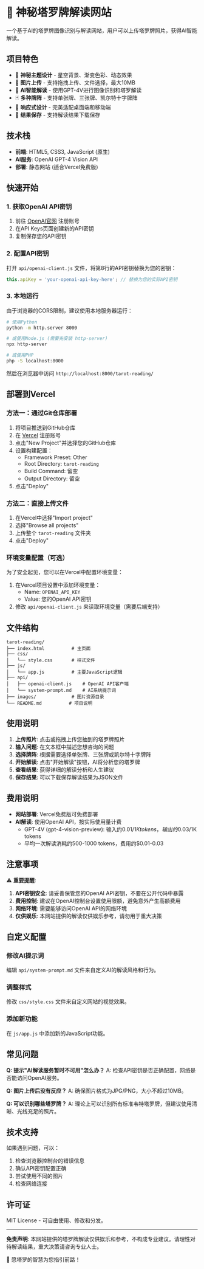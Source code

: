 # 🔮 神秘塔罗牌解读网站

一个基于AI的塔罗牌图像识别与解读网站，用户可以上传塔罗牌照片，获得AI智能解读。

## 项目特色

- 🎨 **神秘主题设计** - 星空背景、渐变色彩、动态效果
- 📸 **图片上传** - 支持拖拽上传、文件选择，最大10MB
- 🔮 **AI智能解读** - 使用GPT-4V进行图像识别和塔罗解读
- 🃏 **多种牌阵** - 支持单张牌、三张牌、凯尔特十字牌阵
- 📱 **响应式设计** - 完美适配桌面端和移动端
- 💾 **结果保存** - 支持解读结果下载保存

## 技术栈

- **前端**: HTML5, CSS3, JavaScript (原生)
- **AI服务**: OpenAI GPT-4 Vision API
- **部署**: 静态网站 (适合Vercel免费版)

## 快速开始

### 1. 获取OpenAI API密钥

1. 前往 [OpenAI官网](https://platform.openai.com/) 注册账号
2. 在API Keys页面创建新的API密钥
3. 复制保存您的API密钥

### 2. 配置API密钥

打开 `api/openai-client.js` 文件，将第8行的API密钥替换为您的密钥：

```javascript
this.apiKey = 'your-openai-api-key-here'; // 替换为您的实际API密钥
```

### 3. 本地运行

由于浏览器的CORS限制，建议使用本地服务器运行：

```bash
# 使用Python
python -m http.server 8000

# 或使用Node.js (需要先安装 http-server)
npx http-server

# 或使用PHP
php -S localhost:8000
```

然后在浏览器中访问 `http://localhost:8000/tarot-reading/`

## 部署到Vercel

### 方法一：通过Git仓库部署

1. 将项目推送到GitHub仓库
2. 在 [Vercel](https://vercel.com) 注册账号
3. 点击"New Project"并选择您的GitHub仓库
4. 设置构建配置：
   - Framework Preset: Other
   - Root Directory: `tarot-reading`
   - Build Command: 留空
   - Output Directory: 留空
5. 点击"Deploy"

### 方法二：直接上传文件

1. 在Vercel中选择"Import project"
2. 选择"Browse all projects"
3. 上传整个 `tarot-reading` 文件夹
4. 点击"Deploy"

### 环境变量配置（可选）

为了安全起见，您可以在Vercel中配置环境变量：

1. 在Vercel项目设置中添加环境变量：
   - Name: `OPENAI_API_KEY`
   - Value: 您的OpenAI API密钥
2. 修改 `api/openai-client.js` 来读取环境变量（需要后端支持）

## 文件结构

```
tarot-reading/
├── index.html          # 主页面
├── css/
│   └── style.css       # 样式文件
├── js/
│   └── app.js          # 主要JavaScript逻辑
├── api/
│   ├── openai-client.js    # OpenAI API客户端
│   └── system-prompt.md    # AI系统提示词
├── images/             # 图片资源目录
└── README.md          # 项目说明
```

## 使用说明

1. **上传照片**: 点击或拖拽上传您抽到的塔罗牌照片
2. **输入问题**: 在文本框中描述您想咨询的问题
3. **选择牌阵**: 根据需要选择单张牌、三张牌或凯尔特十字牌阵
4. **开始解读**: 点击"开始解读"按钮，AI将分析您的塔罗牌
5. **查看结果**: 获得详细的解读分析和人生建议
6. **保存结果**: 可以下载保存解读结果为JSON文件

## 费用说明

- **网站部署**: Vercel免费版可免费部署
- **AI解读**: 使用OpenAI API，按实际使用量计费
  - GPT-4V (gpt-4-vision-preview): 输入约$0.01/1K tokens，输出约$0.03/1K tokens
  - 平均一次解读消耗约500-1000 tokens，费用约$0.01-0.03

## 注意事项

⚠️ **重要提醒**:

1. **API密钥安全**: 请妥善保管您的OpenAI API密钥，不要在公开代码中暴露
2. **费用控制**: 建议在OpenAI控制台设置使用限额，避免意外产生高额费用
3. **网络环境**: 需要能够访问OpenAI API的网络环境
4. **仅供娱乐**: 本网站提供的解读仅供娱乐参考，请勿用于重大决策

## 自定义配置

### 修改AI提示词

编辑 `api/system-prompt.md` 文件来自定义AI的解读风格和行为。

### 调整样式

修改 `css/style.css` 文件来自定义网站的视觉效果。

### 添加新功能

在 `js/app.js` 中添加新的JavaScript功能。

## 常见问题

**Q: 提示"AI解读服务暂时不可用"怎么办？**
A: 检查API密钥是否正确配置，网络是否能访问OpenAI服务。

**Q: 图片上传后没有反应？**
A: 确保图片格式为JPG/PNG，大小不超过10MB。

**Q: 可以识别哪些塔罗牌？**
A: 理论上可以识别所有标准韦特塔罗牌，但建议使用清晰、光线充足的照片。

## 技术支持

如果遇到问题，可以：

1. 检查浏览器控制台的错误信息
2. 确认API密钥配置正确
3. 尝试使用不同的图片
4. 检查网络连接

## 许可证

MIT License - 可自由使用、修改和分发。

---

**免责声明**: 本网站提供的塔罗牌解读仅供娱乐和参考，不构成专业建议。请理性对待解读结果，重大决策请咨询专业人士。

🔮 愿塔罗的智慧为您指引前路！
